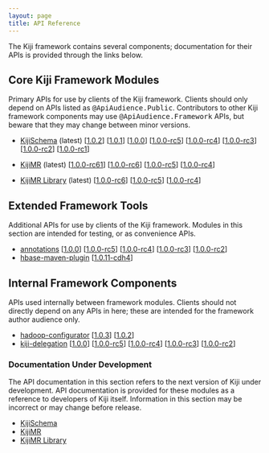 ```yaml
---
layout: page
title: API Reference
---
```


The Kiji framework contains several components; documentation for their
APIs is provided through the links below.

## Core Kiji Framework Modules

Primary APIs for use by clients of the Kiji framework. Clients should
only depend on APIs listed as <tt>@ApiAudience.Public</tt>. Contributors
to other Kiji framework components may use <tt>@ApiAudience.Framework</tt>
APIs, but beware that they may change between minor versions.

* [KijiSchema](http://api-docs.kiji.org/kiji-schema/1.0.2/index.html) (latest)
  \[[1.0.2](http://api-docs.kiji.org/kiji-schema/1.0.2/index.html)\]
  \[[1.0.1](http://api-docs.kiji.org/kiji-schema/1.0.1/index.html)\]
  \[[1.0.0](http://api-docs.kiji.org/kiji-schema/1.0.0/index.html)\]
  \[[1.0.0-rc5](http://api-docs.kiji.org/kiji-schema/1.0.0-rc5/index.html)\]
  \[[1.0.0-rc4](http://api-docs.kiji.org/kiji-schema/1.0.0-rc4/index.html)\]
  \[[1.0.0-rc3](http://api-docs.kiji.org/kiji-schema/1.0.0-rc3/index.html)\]
  \[[1.0.0-rc2](http://api-docs.kiji.org/kiji-schema/1.0.0-rc2/index.html)\]
  \[[1.0.0-rc1](http://api-docs.kiji.org/kiji-schema/1.0.0-rc1/index.html)\]

* [KijiMR](http://api-docs.kiji.org/kiji-mapreduce/1.0.0-rc61/index.html) (latest)
  \[[1.0.0-rc61](http://api-docs.kiji.org/kiji-mapreduce/1.0.0-rc61/index.html)\]
  \[[1.0.0-rc6](http://api-docs.kiji.org/kiji-mapreduce/1.0.0-rc6/index.html)\]
  \[[1.0.0-rc5](http://api-docs.kiji.org/kiji-mapreduce/1.0.0-rc5/index.html)\]
  \[[1.0.0-rc4](http://api-docs.kiji.org/kiji-mapreduce/1.0.0-rc4/index.html)\]

* [KijiMR Library](http://api-docs.kiji.org/kiji-mapreduce-lib/1.0.0-rc6/index.html) (latest)
  \[[1.0.0-rc6](http://api-docs.kiji.org/kiji-mapreduce-lib/1.0.0-rc6/index.html)\]
  \[[1.0.0-rc5](http://api-docs.kiji.org/kiji-mapreduce-lib/1.0.0-rc5/index.html)\]
  \[[1.0.0-rc4](http://api-docs.kiji.org/kiji-mapreduce-lib/1.0.0-rc4/index.html)\]

## Extended Framework Tools
Additional APIs for use by clients of the Kiji framework. Modules in this section
are intended for testing, or as convenience APIs.

<ul>
  <li><a href="http://api-docs.kiji.org/annotations/1.0.0/index.html">annotations</a>
      [<a href="http://api-docs.kiji.org/annotations/1.0.0/index.html">1.0.0</a>]
      [<a href="http://api-docs.kiji.org/annotations/1.0.0-rc5/index.html">1.0.0-rc5</a>]
      [<a href="http://api-docs.kiji.org/annotations/1.0.0-rc4/index.html">1.0.0-rc4</a>]
      [<a href="http://api-docs.kiji.org/annotations/1.0.0-rc3/index.html">1.0.0-rc3</a>]
      [<a href="http://api-docs.kiji.org/annotations/1.0.0-rc2/index.html">1.0.0-rc2</a>]
  </li>
  <li><a href="http://api-docs.kiji.org/hbase-maven-plugin/1.0.11-cdh4/index.html">hbase-maven-plugin</a>
      [<a href="http://api-docs.kiji.org/hbase-maven-plugin/1.0.11-cdh4/index.html">1.0.11-cdh4</a>]
  </li>
</ul>


## Internal Framework Components
APIs used internally between framework modules. Clients should not directly
depend on any APIs in here; these are intended for the framework author audience
only.

<ul>
  <li><a href="http://api-docs.kiji.org/hadoop-configurator/1.0.3/index.html">hadoop-configurator</a>
      [<a href="http://api-docs.kiji.org/hadoop-configurator/1.0.3/index.html">1.0.3</a>]
      [<a href="http://api-docs.kiji.org/hadoop-configurator/1.0.2/index.html">1.0.2</a>]
  </li>
  <li><a href="http://api-docs.kiji.org/kiji-delegation/1.0.0/index.html">kiji-delegation</a>
      [<a href="http://api-docs.kiji.org/kiji-delegation/1.0.0/index.html">1.0.0</a>]
      [<a href="http://api-docs.kiji.org/kiji-delegation/1.0.0-rc5/index.html">1.0.0-rc5</a>]
      [<a href="http://api-docs.kiji.org/kiji-delegation/1.0.0-rc4/index.html">1.0.0-rc4</a>]
      [<a href="http://api-docs.kiji.org/kiji-delegation/1.0.0-rc3/index.html">1.0.0-rc3</a>]
      [<a href="http://api-docs.kiji.org/kiji-delegation/1.0.0-rc2/index.html">1.0.0-rc2</a>]
  </li>
</ul>

### Documentation Under Development

The API documentation in this section refers to the next version of Kiji under development.
API documentation is provided for these modules as a reference to developers of Kiji itself.
Information in this section may be incorrect or may change before release.

* [KijiSchema](http://api-docs.kiji.org/kiji-schema/DEVEL/index.html)
* [KijiMR](http://api-docs.kiji.org/kiji-mapreduce/DEVEL/index.html)
* [KijiMR Library](http://api-docs.kiji.org/kiji-mapreduce-lib/DEVEL/index.html)


